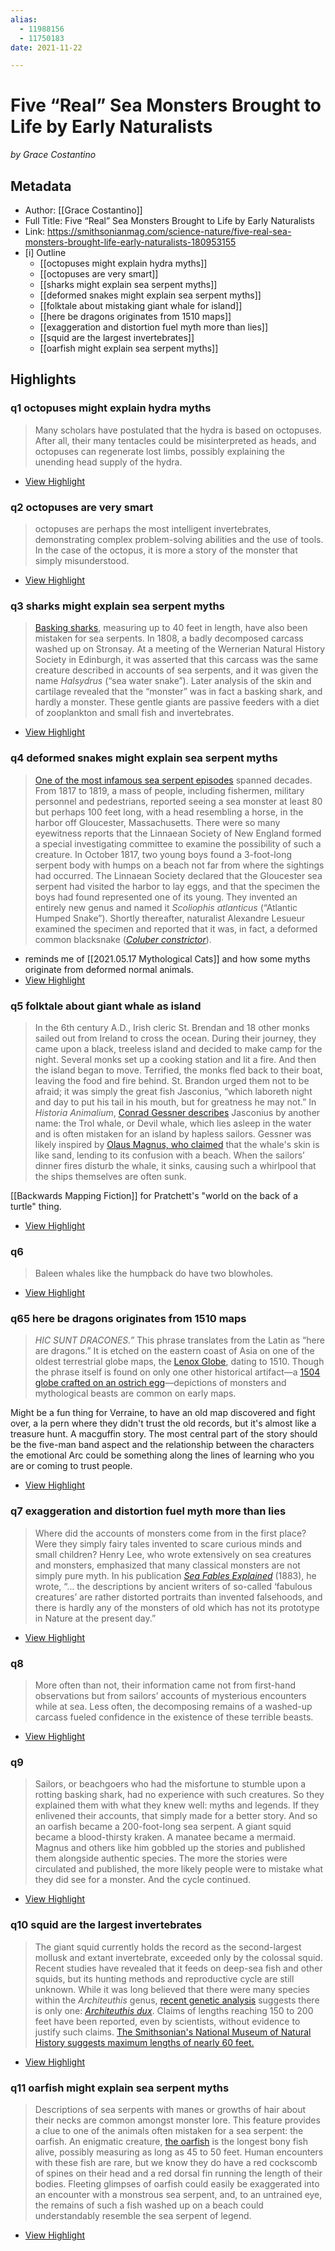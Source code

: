 ```yaml
---
alias: 
  - 11988156
  - 11750183
date: 2021-11-22

---
```

# Five “Real” Sea Monsters Brought to Life by Early Naturalists
<cite>by Grace Costantino</cite>

## Metadata
- Author: [[Grace Costantino]]
- Full Title: Five “Real” Sea Monsters Brought to Life by Early Naturalists
- Link: https://smithsonianmag.com/science-nature/five-real-sea-monsters-brought-life-early-naturalists-180953155
- [i] Outline
	- [[octopuses might explain hydra myths]]
	- [[octopuses are very smart]]
	- [[sharks might explain sea serpent myths]]
	- [[deformed snakes might explain sea serpent myths]]
	- [[folktale about mistaking giant whale for island]]
	- [[here be dragons originates from 1510 maps]]
	- [[exaggeration and distortion fuel myth more than lies]]
	- [[squid are the largest invertebrates]]
	- [[oarfish might explain sea serpent myths]]
## Highlights  

### q1 octopuses might explain hydra myths

> Many scholars have postulated that the hydra is based on octopuses. After all, their many tentacles could be misinterpreted as heads, and octopuses can regenerate lost limbs, possibly explaining the unending head supply of the hydra.

- [View Highlight](https://smithsonianmag.com/science-nature/five-real-sea-monsters-brought-life-early-naturalists-180953155?__readwiseLocation=2%2F3%2F3%2F1%2F43%2F1%2F3%2F15%3A88%2C2%2F3%2F3%2F1%2F43%2F1%2F3%2F15%3A321#:~:text=Many%20scholars%20have%20postulated%20that%2Chead%20supply%20of%20the%20hydra.)

### q2 octopuses are very smart

> octopuses are perhaps the most intelligent invertebrates, demonstrating complex problem-solving abilities and the use of tools. In the case of the octopus, it is more a story of the monster that simply misunderstood.

 * [View Highlight](https://smithsonianmag.com/science-nature/five-real-sea-monsters-brought-life-early-naturalists-180953155?__readwiseLocation=0%2F9%2F3%2F1%2F43%2F1%2F3%2F15%3A258%2C0%2F9%2F3%2F1%2F43%2F1%2F3%2F15%3A464#:~:text=are%20perhaps%20the%20most%20intelligent%2Cthe%20monster%20that%20simply%20misunderstood.)

### q3 sharks might explain sea serpent myths

> [Basking sharks](http://eol.org/pages/225080/overview), measuring up to 40 feet in length, have also been mistaken for sea serpents. In 1808, a badly decomposed carcass washed up on Stronsay. At a meeting of the Wernerian Natural History Society in Edinburgh, it was asserted that this carcass was the same creature described in accounts of sea serpents, and it was given the name *Halsydrus* (“sea water snake”). Later analysis of the skin and cartilage revealed that the “monster” was in fact a basking shark, and hardly a monster. These gentle giants are passive feeders with a diet of zooplankton and small fish and invertebrates.

 * [View Highlight](https://smithsonianmag.com/science-nature/five-real-sea-monsters-brought-life-early-naturalists-180953155?__readwiseLocation=0%2F0%2F11%2F3%2F1%2F45%2F1%2F3%2F15%3A0%2C3%2F11%2F3%2F1%2F45%2F1%2F3%2F15%3A242#:~:text=Basking%20sharks%2C%20measuring%20up%20to%2Cand%20small%20fish%20and%20invertebrates.)

### q4 deformed snakes might explain sea serpent myths

> [One of the most infamous sea serpent episodes](http://www.kew.org/discover/blogs/monster-massachusetts) spanned decades. From 1817 to 1819, a mass of people, including fishermen, military personnel and pedestrians, reported seeing a sea monster at least 80 but perhaps 100 feet long, with a head resembling a horse, in the harbor off Gloucester, Massachusetts. There were so many eyewitness reports that the Linnaean Society of New England formed a special investigating committee to examine the possibility of such a creature. In October 1817, two young boys found a 3-foot-long serpent body with humps on a beach not far from where the sightings had occurred. The Linnaean Society declared that the Gloucester sea serpent had visited the harbor to lay eggs, and that the specimen the boys had found represented one of its young. They invented an entirely new genus and named it *Scoliophis atlanticus* (“Atlantic Humped Snake”). Shortly thereafter, naturalist Alexandre Lesueur examined the specimen and reported that it was, in fact, a deformed common blacksnake ([*Coluber constrictor*](http://eol.org/pages/1286340/overview)).

- reminds me of [[2021.05.17 Mythological Cats]] and how some myths originate from deformed normal animals.
- [View Highlight](https://smithsonianmag.com/science-nature/five-real-sea-monsters-brought-life-early-naturalists-180953155?__readwiseLocation=0%2F0%2F15%2F3%2F1%2F45%2F1%2F3%2F15%3A0%2C5%2F15%2F3%2F1%2F45%2F1%2F3%2F15%3A2#:~:text=One%20of%20the%20most%20infamous%2Cdeformed%20common%20blacksnake%20(Coluber%20constrictor).)

### q5 folktale about giant whale as island

> In the 6th century A.D., Irish cleric St. Brendan and 18 other monks sailed out from Ireland to cross the ocean. During their journey, they came upon a black, treeless island and decided to make camp for the night. Several monks set up a cooking station and lit a fire. And then the island began to move. Terrified, the monks fled back to their boat, leaving the food and fire behind. St. Brandon urged them not to be afraid; it was simply the great fish Jasconius, “which laboreth night and day to put his tail in his mouth, but for greatness he may not.”
> In *Historia Animalium*, [Conrad Gessner describes](http://biodiversitylibrary.org/page/23574972) Jasconius by another name: the Trol whale, or Devil whale, which lies asleep in the water and is often mistaken for an island by hapless sailors. Gessner was likely inspired by [Olaus Magnus, who claimed](http://biodiversitylibrary.org/page/23574974) that the whale's skin is like sand, lending to its confusion with a beach. When the sailors’ dinner fires disturb the whale, it sinks, causing such a whirlpool that the ships themselves are often sunk.

[[Backwards Mapping Fiction]] for Pratchett's "world on the back of a turtle" thing.

 * [View Highlight](https://smithsonianmag.com/science-nature/five-real-sea-monsters-brought-life-early-naturalists-180953155?__readwiseLocation=0%2F3%2F3%2F1%2F47%2F1%2F3%2F15%3A0%2C6%2F7%2F3%2F1%2F47%2F1%2F3%2F15%3A202#:~:text=In%20the%206th%20century%20A.D.%2C%2Cships%20themselves%20are%20often%20sunk.)

### q6

> Baleen whales like the humpback do have two blowholes.

 * [View Highlight](https://smithsonianmag.com/science-nature/five-real-sea-monsters-brought-life-early-naturalists-180953155?__readwiseLocation=4%2F15%2F3%2F1%2F47%2F1%2F3%2F15%3A552%2C4%2F15%2F3%2F1%2F47%2F1%2F3%2F15%3A606#:~:text=Baleen%20whales%20like%20the%20humpback%20do%20have%20two%20blowholes.)

### q65 here be dragons originates from 1510 maps

> *HIC SUNT DRACONES.”*
> This phrase translates from the Latin as “here are dragons.” It is etched on the eastern coast of Asia on one of the oldest terrestrial globe maps, the [Lenox Globe](http://exhibitions.nypl.org/treasures/items/show/163), dating to 1510. Though the phrase itself is found on only one other historical artifact—a [1504 globe crafted on an ostrich egg](http://www.washingtonpost.com/national/health-science/oldest-globe-to-depict-the-new-world-may-have-been-discovered/2013/08/19/503b2b4a-06b4-11e3-a07f-49ddc7417125_story.html)—depictions of monsters and mythological beasts are common on early maps.

Might be a fun thing for Verraine, to have an old map discovered and fight over, a la pern where they didn't trust the old records, but it's almost like a treasure hunt. A macguffin story. The most central part of the story should be the five-man band aspect and the relationship between the characters the emotional Arc could be something along the lines of learning who you are or coming to trust people.

 * [View Highlight](https://read.readwise.io/read/01fn468arqqhnn38f6bzztc84e)

### q7 exaggeration and distortion fuel myth more than lies

> Where did the accounts of monsters come from in the first place? Were they simply fairy tales invented to scare curious minds and small children? Henry Lee, who wrote extensively on sea creatures and monsters, emphasized that many classical monsters are not simply pure myth. In his publication [*Sea Fables Explained*](http://biodiversitylibrary.org/bibliography/10456#/summary) (1883), he wrote, “… the descriptions by ancient writers of so-called ‘fabulous creatures’ are rather distorted portraits than invented falsehoods, and there is hardly any of the monsters of old which has not its prototype in Nature at the present day.”

 * [View Highlight](https://read.readwise.io/read/01fn480vws0xtdgtzxfcnc7e2m)

### q8

> More often than not, their information came not from first-hand observations but from sailors’ accounts of mysterious encounters while at sea. Less often, the decomposing remains of a washed-up carcass fueled confidence in the existence of these terrible beasts.

 * [View Highlight](https://read.readwise.io/read/01fn481cphfb6v2f47w2kzm3yv)

### q9

> Sailors, or beachgoers who had the misfortune to stumble upon a rotting basking shark, had no experience with such creatures. So they explained them with what they knew well: myths and legends. If they enlivened their accounts, that simply made for a better story. And so an oarfish became a 200-foot-long sea serpent. A giant squid became a blood-thirsty kraken. A manatee became a mermaid. Magnus and others like him gobbled up the stories and published them alongside authentic species. The more the stories were circulated and published, the more likely people were to mistake what they did see for a monster. And the cycle continued.

 * [View Highlight](https://read.readwise.io/read/01fn481vzmj6d2t5319mmxaec9)

### q10 squid are the largest invertebrates 

> The giant squid currently holds the record as the second-largest mollusk and extant invertebrate, exceeded only by the colossal squid. Recent studies have revealed that it feeds on deep-sea fish and other squids, but its hunting methods and reproductive cycle are still unknown. While it was long believed that there were many species within the *Architeuthis* genus, [recent genetic analysis](http://www.newscientist.com/article/dn23296-worlds-giant-squid-are-one-big-happy-family.html) suggests there is only one: [*Architeuthis dux*](http://eol.org/pages/488790/overview). Claims of lengths reaching 150 to 200 feet have been reported, even by scientists, without evidence to justify such claims. [The Smithsonian's National Museum of Natural History suggests maximum lengths of nearly 60 feet.](http://invertebrates.si.edu/giant_squid/index.html)

 * [View Highlight](https://read.readwise.io/read/01fn495655zszxtkd76j9fhwae)

### q11 oarfish might explain sea serpent myths

> Descriptions of sea serpents with manes or growths of hair about their necks are common amongst monster lore. This feature provides a clue to one of the animals often mistaken for a sea serpent: the oarfish. An enigmatic creature, [the oarfish](http://eol.org/pages/225594/overview) is the longest bony fish alive, possibly measuring as long as 45 to 50 feet. Human encounters with these fish are rare, but we know they do have a red cockscomb of spines on their head and a red dorsal fin running the length of their bodies. Fleeting glimpses of oarfish could easily be exaggerated into an encounter with a monstrous sea serpent, and, to an untrained eye, the remains of such a fish washed up on a beach could understandably resemble the sea serpent of legend.

 * [View Highlight](https://read.readwise.io/read/01fn49af2j3s9nhch9ygqb6nyk)
